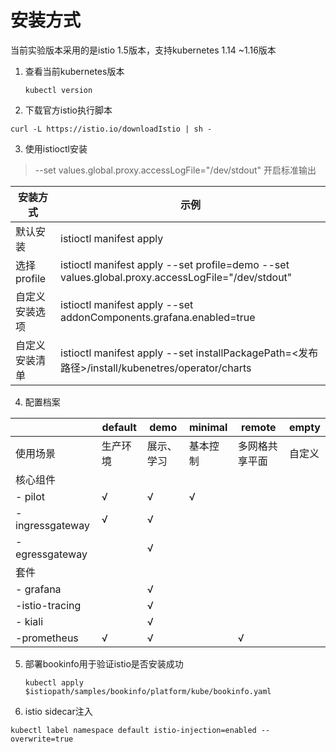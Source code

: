 # 安装方式

当前实验版本采用的是istio 1.5版本，支持kubernetes 1.14 ~1.16版本

1. 查看当前kubernetes版本

   ```shell
   kubectl version
   ```

2. 下载官方istio执行脚本

```http
curl -L https://istio.io/downloadIstio | sh -
```

3. 使用istioctl安装

> --set values.global.proxy.accessLogFile="/dev/stdout" 开启标准输出

| 安装方式       | 示例                                                         |
| -------------- | ------------------------------------------------------------ |
| 默认安装       | istioctl manifest apply                                      |
| 选择profile    | istioctl manifest apply --set profile=demo --set values.global.proxy.accessLogFile="/dev/stdout" |
| 自定义安装选项 | istioctl manifest apply --set addonComponents.grafana.enabled=true |
| 自定义安装清单 | istioctl manifest apply --set installPackagePath=<发布路径>/install/kubenetres/operator/charts |

4. 配置档案

|                  | default  | demo       | minimal  | remote         | empty  |
| ---------------- | -------- | ---------- | -------- | -------------- | ------ |
| 使用场景         | 生产环境 | 展示、学习 | 基本控制 | 多网格共享平面 | 自定义 |
| 核心组件         |          |            |          |                |        |
| - pilot          | √        | √          | √        |                |        |
| - ingressgateway | √        | √          |          |                |        |
| -egressgateway   |          | √          |          |                |        |
| 套件             |          |            |          |                |        |
| - grafana        |          | √          |          |                |        |
| -istio-tracing   |          | √          |          |                |        |
| - kiali          |          | √          |          |                |        |
| -prometheus      | √        | √          |          | √              |        |

5. 部署bookinfo用于验证istio是否安装成功

   ```shell
   kubectl apply $istiopath/samples/bookinfo/platform/kube/bookinfo.yaml
   ```

   

6. istio sidecar注入

```shell
kubectl label namespace default istio-injection=enabled --overwrite=true
```

